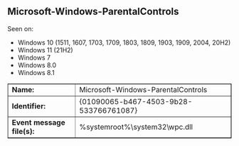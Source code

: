 ## Microsoft-Windows-ParentalControls

Seen on:
* Windows 10 (1511, 1607, 1703, 1709, 1803, 1809, 1903, 1909, 2004, 20H2)
* Windows 11 (21H2)
* Windows 7
* Windows 8.0
* Windows 8.1

<table border="1" class="docutils">
  <tbody>
    <tr>
      <td><b>Name:</b></td>
      <td>Microsoft-Windows-ParentalControls</td>
    </tr>
    <tr>
      <td><b>Identifier:</b></td>
      <td>{01090065-b467-4503-9b28-533766761087}</td>
    </tr>
    <tr>
      <td><b>Event message file(s):</b></td>
      <td>%systemroot%\system32\wpc.dll</td>
    </tr>
  </tbody>
</table>

&nbsp;

